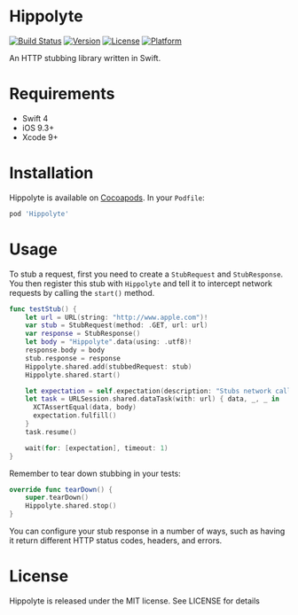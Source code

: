 # Hippolyte

[![Build Status](https://travis-ci.org/JanGorman/Hippolyte.svg?branch=reboot)](https://travis-ci.org/JanGorman/Hippolyte)
[![Version](https://img.shields.io/cocoapods/v/Hippolyte.svg?style=flat)](http://cocoapods.org/pods/Hippolyte)
[![License](https://img.shields.io/cocoapods/l/Hippolyte.svg?style=flat)](http://cocoapods.org/pods/Hippolyte)
[![Platform](https://img.shields.io/cocoapods/p/Hippolyte.svg?style=flat)](http://cocoapods.org/pods/Hippolyte)

An HTTP stubbing library written in Swift.

# Requirements

- Swift 4
- iOS 9.3+
- Xcode 9+

# Installation

Hippolyte is available on [Cocoapods](http://cocoapods.org). In your `Podfile`:

```ruby
pod 'Hippolyte'
```

# Usage

To stub a request, first you need to create a `StubRequest` and `StubResponse`. You then register this stub with `Hippolyte` and tell it to intercept network requests by calling the `start()` method.

```swift
func testStub() {
    let url = URL(string: "http://www.apple.com")!
    var stub = StubRequest(method: .GET, url: url)
    var response = StubResponse()
    let body = "Hippolyte".data(using: .utf8)!
    response.body = body
    stub.response = response
    Hippolyte.shared.add(stubbedRequest: stub)
    Hippolyte.shared.start()

    let expectation = self.expectation(description: "Stubs network call")
    let task = URLSession.shared.dataTask(with: url) { data, _, _ in
      XCTAssertEqual(data, body)
      expectation.fulfill()
    }
    task.resume()

    wait(for: [expectation], timeout: 1)
}
```

Remember to tear down stubbing in your tests:

```swift
override func tearDown() {
    super.tearDown()
    Hippolyte.shared.stop()
}
```

You can configure your stub response in a number of ways, such as having it return different HTTP status codes, headers, and errors.

# License

Hippolyte is released under the MIT license. See LICENSE for details